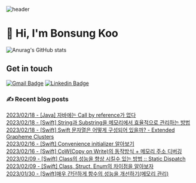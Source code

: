 
![header](https://capsule-render.vercel.app/api?type=slice&color=auto&height=180&section=header&text=Terry&desc=iOS%20Developer&fontSize=90&rotate=13&fontAlignY=15&fontAlign=75&descAlignY=34&descAlign=72.5&&animation=twinkling)

# 👋 Hi, I'm Bonsung Koo 

![Anurag's GitHub stats](https://github-readme-stats.vercel.app/api?username=terry-koo&show_icons=true&theme=radical&hide=stars)

## Get in touch
[![Gmail Badge](https://img.shields.io/badge/-Gmail-d14836?style=flat-square&logo=Gmail&logoColor=white&link=mailto:devterrykoo@gmail.com)](mailto:devterrykoo@gmail.com)
[![Linkedin Badge](https://img.shields.io/badge/-LinkedIn-blue?style=flat-square&logo=Linkedin&logoColor=white&link=https://www.linkedin.com/in/terry-koo/)](https://www.linkedin.com/in/terry-koo/)

### ✍ Recent blog posts 
[2023/02/18 - [Java] 자바에는 Call by reference가 없다](https://terrypotter.tistory.com/51) <br/>
[2023/02/18 - [Swift] String과 Substring을 메모리에서 효율적으로 관리하는 방법](https://terrypotter.tistory.com/50) <br/>
[2023/02/18 - [Swift] Swift 문자열은 어떻게 구성되어 있을까? - Extended Grapheme Clusters](https://terrypotter.tistory.com/49) <br/>
[2023/02/16 - [Swift] Convenience initializer 알아보기](https://terrypotter.tistory.com/48) <br/>
[2023/02/16 - [Swift] CoW(Copy on Write)의 동작방식 + 메모리 주소 디버깅](https://terrypotter.tistory.com/47) <br/>
[2023/02/09 - [Swift] Class의 성능을 향상 시킬수 있는 방법 :: Static Dispatch](https://terrypotter.tistory.com/46) <br/>
[2023/02/09 - [Swift] Class, Struct, Enum의 차이점을 알아보자](https://terrypotter.tistory.com/45) <br/>
[2023/01/30 - [Swift]매우 간단하게 함수의 성능을 개선하기(메모리 관리)](https://terrypotter.tistory.com/44) <br/>
